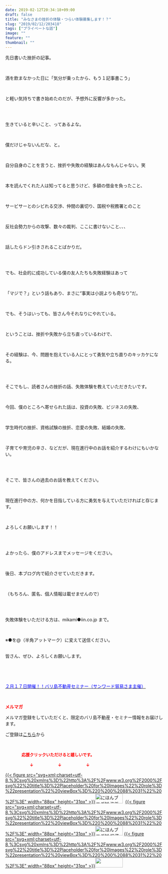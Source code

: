 ```yaml
---
date: 2019-02-12T20:34:18+09:00
draft: false
title: "みなさまの挫折の体験・つらい体験募集します！？"
slug: "2019/02/12/203418"
tags: ["プライベートな話"]
image: ""
feature: ""
thumbnail: ""
---
```

<p>先日書いた挫折の記事。</p><p> </p><p>酒を飲まなかった日に「気分が乗ったから、もう１記事書こう」</p><p> </p><p>と軽い気持ちで書き始めたのだが、予想外に反響が多かった。</p><p> </p><p><br/>生きていると辛いこと、ってあるよな。</p><p> </p><p>僕だけじゃないんだな、と。</p><p> </p><p>自分自身のことを言うと、挫折や失敗の経験はあんなもんじゃない。笑</p><p> </p><p>本を読んでくれた人は知ってると思うけど、多額の借金を負ったこと、</p><p> </p><p>サービサーとのシビれる交渉、仲間の裏切り、国税や税務署とのこと</p><p> </p><p>反社会勢力からの攻撃、数々の裁判、ここに書けないこと、、、</p><p> </p><p>話したらドン引きされることばかりだ。</p><p> </p><p><br/>でも、社会的に成功している僕の友人たちも失敗経験はあって</p><p> </p><p>「マジで？」という話もあり、まさに“事実は小説よりも奇なり”だ。</p><p> </p><p>でも、そうはいっても、皆さん今それなりにやれている。</p><p> </p><p>ということは、挫折や失敗から立ち直っているわけで、</p><p> </p><p>その経験は、今、問題を抱えている人にとって勇気や立ち直りのキッカケになる。</p><p> </p><p><br/>そこでもし、読者さんの挫折の話、失敗体験を教えていただきたいです。</p><p> </p><p>今回、僕のところへ寄せられた話は、投資の失敗、ビジネスの失敗、</p><p> </p><p>学生時代の挫折、資格試験の挫折、恋愛の失敗、結婚の失敗、</p><p> </p><p>子育てや育児の辛さ、などだが、現在進行中のお話を紹介するわけにもいかない。</p><p> </p><p><br/>そこで、皆さんの過去のお話を教えてください。</p><p> </p><p>現在進行中の方、何かを目指している方に勇気を与えていただければと存じます。</p><p> </p><p>よろしくお願いします！！</p><p> </p><p><br/>よかったら、僕のアドレスまでメッセージをください。</p><p> </p><p>後日、本ブログ内で紹介させていただきます。</p><p> </p><p>（もちろん、匿名、個人情報は載せませんので）</p><p> </p><p><br/>失敗体験をいただける方は、mikami●iin.co.jp まで。</p><p> </p><p>※●を@（半角アットマーク）に変えて送信ください。</p><p><br/>皆さん、ぜひ、よろしくお願いします。</p><p> </p><p> </p><p><a href="http://www.sunward-t.co.jp/seminar/2019/02/17_ek/index.html" target="_blank"><span style="color: rgb(0, 0, 255);">２月１７日開催！！バリ島不動産セミナー（サンワード貿易さま主催）</span></a></p><p> </p><p><span style="font-weight: bold;"><span style="color: rgb(255, 0, 0);">メルマガ</span></span></p><p>メルマガ登録をしていただくと、限定のバリ島不動産・セミナー情報をお届けします。</p><p>ご登録は<a href="f9eeVI" target="_blank">こちら</a>から</p><p style="text-align: center;"> </p><p><font color="#ff0000" size="2"><strong>　　　　応援クリックいただけると嬉しいです。</strong></font></p><p><font color="#ff0000" size="2"><strong>　　　　　　↓　　　　　　↓　　　　　　↓</strong></font></p><p><a href="ranking.html?p_cid=01260127" id="&amp;blogmura_banner">{{< figure src="svg+xml;charset=utf-8,%3Csvg%20xmlns%3D%22http%3A%2F%2Fwww.w3.org%2F2000%2Fsvg%22%20title%3D%22Placeholder%20for%20Images%22%20role%3D%22presentation%22%20viewBox%3D%220%200%2088%2031%22%20%2F%3E" width="88px" height="31px" >}}<noscript><img alt="にほんブログ村 海外生活ブログ バリ島情報へ" border="0" height="31" src="//overseas.blogmura.com/bali/img/bali88_31.gif" width="88"></noscript></a>  <a href="ranking.html?p_cid=01260127" id="&amp;blogmura_banner">{{< figure src="svg+xml;charset=utf-8,%3Csvg%20xmlns%3D%22http%3A%2F%2Fwww.w3.org%2F2000%2Fsvg%22%20title%3D%22Placeholder%20for%20Images%22%20role%3D%22presentation%22%20viewBox%3D%220%200%2088%2031%22%20%2F%3E" width="88px" height="31px" >}}<noscript><img alt="にほんブログ村 投資ブログ 不動産投資へ" border="0" height="31" src="//investment.blogmura.com/hudousantoushi/img/hudousantoushi88_31.gif" width="88"></noscript></a> <a href="link.php?1804582" title="人気ブログランキングへ">{{< figure src="svg+xml;charset=utf-8,%3Csvg%20xmlns%3D%22http%3A%2F%2Fwww.w3.org%2F2000%2Fsvg%22%20title%3D%22Placeholder%20for%20Images%22%20role%3D%22presentation%22%20viewBox%3D%220%200%2088%2031%22%20%2F%3E" width="88px" height="31px" >}}<noscript><img border="0" height="31" src="https://blog.with2.net/img/banner/banner_22.gif" width="88"></noscript></a></p><p> </p>

